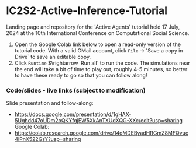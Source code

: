 # IC2S2-Active-Inference-Tutorial
Landing page and repository for the 'Active Agents' tutorial held 17 July, 2024 at the 10th International Conference on Computational Social Science.

1. Open the Google Colab link below to open a read-only version of the tutorial code. With a valid GMail account, click `File` $\rightarrow$ 'Save a copy in Drive` to save an editable copy.
2. Click `Runtime` $\rightarrow` `Run all` to run the code. The simulations near the end will take a bit of time to play out, roughly 4-5 minutes, so better to have these ready to go so that you can follow along!


### Code/slides - live links (subject to modification)

Slide presentation and follow-along:
- https://docs.google.com/presentation/d/1gHAX-5Ughdd47oUDm2oQKYfgjEW5XkAnTXUdXQG-XXc/edit?usp=sharing
Google Colab:
- https://colab.research.google.com/drive/14oMDEByadHRGmZ8MFQvuc4iPnX522GsY?usp=sharing
